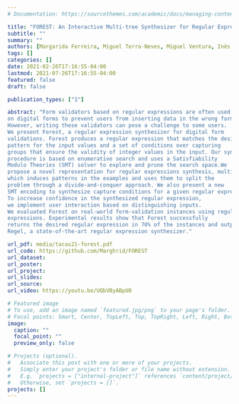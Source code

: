 ```yaml
---
# Documentation: https://sourcethemes.com/academic/docs/managing-content/

title: "FOREST: An Interactive Multi-tree Synthesizer for Regular Expressions, TACAS 2021"
subtitle: ""
summary: ""
authors: [Margarida Ferreira, Miguel Terra-Neves, Miguel Ventura, Inês Lynce, Ruben Martins]
tags: []
categories: []
date: 2021-02-26T17:16:55-04:00
lastmod: 2021-07-26T17:16:55-04:00
featured: false
draft: false

publication_types: ["1"]

abstract: "Form validators based on regular expressions are often used
on digital forms to prevent users from inserting data in the wrong format.
However, writing these validators can pose a challenge to some users.
We present Forest, a regular expression synthesizer for digital form
validations. Forest produces a regular expression that matches the desired
pattern for the input values and a set of conditions over capturing
groups that ensure the validity of integer values in the input. Our synthesis
procedure is based on enumerative search and uses a Satisfiability
Modulo Theories (SMT) solver to explore and prune the search space.We
propose a novel representation for regular expressions synthesis, multitree,
which induces patterns in the examples and uses them to split the
problem through a divide-and-conquer approach. We also present a new
SMT encoding to synthesize capture conditions for a given regular expression.
To increase confidence in the synthesized regular expression,
we implement user interaction based on distinguishing inputs.
We evaluated Forest on real-world form-validation instances using regular
expressions. Experimental results show that Forest successfully
returns the desired regular expression in 70% of the instances and outperforms
Regel, a state-of-the-art regular expression synthesizer."

url_pdf: media/tacas21-forest.pdf
url_code: https://github.com/Marghrid/FOREST
url_dataset:
url_poster:
url_project:
url_slides:
url_source:
url_video: https://youtu.be/UQbVByABpU0

# Featured image
# To use, add an image named `featured.jpg/png` to your page's folder.
# Focal points: Smart, Center, TopLeft, Top, TopRight, Left, Right, BottomLeft, Bottom, BottomRight.
image:
  caption: ""
  focal_point: ""
  preview_only: false

# Projects (optional).
#   Associate this post with one or more of your projects.
#   Simply enter your project's folder or file name without extension.
#   E.g. `projects = ["internal-project"]` references `content/project/deep-learning/index.md`.
#   Otherwise, set `projects = []`.
projects: []
---
```

